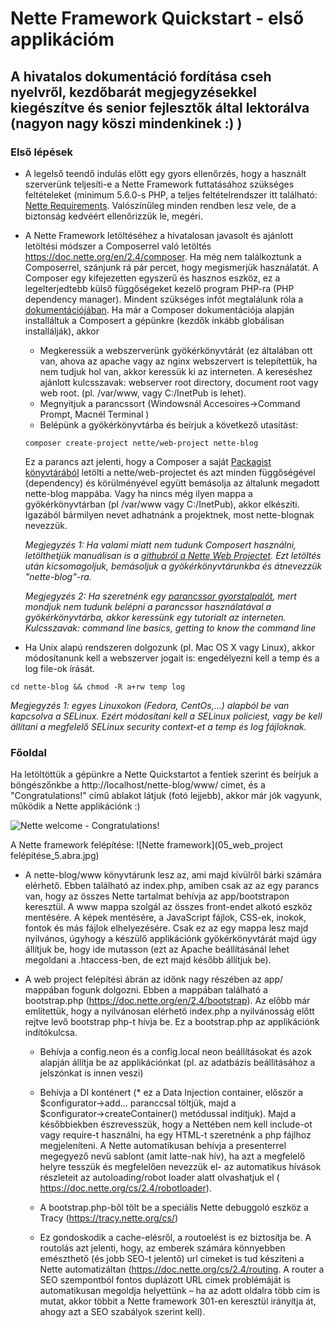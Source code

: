 	 	 	
# Nette Framework Quickstart - első applikációm
## A hivatalos dokumentáció fordítása cseh nyelvről, kezdőbarát megjegyzésekkel kiegészítve és senior fejlesztők által lektorálva (nagyon nagy köszi mindenkinek :) )

### Első lépések

* A legelső teendő indulás előtt egy gyors ellenőrzés, hogy a használt szerverünk teljesíti-e a Nette Framework futtatásához szükséges feltételeket (minimum 5.6.0-s PHP, a teljes feltételrendszer itt található: [Nette Requirements](https://doc.nette.org/en/2.4/requirements). Valószínűleg minden rendben lesz vele, de a biztonság kedvéért ellenőrizzük le, megéri.
* A Nette Framework letöltéséhez a hivatalosan javasolt és ajánlott letöltési módszer a Composerrel való letöltés https://doc.nette.org/en/2.4/composer. Ha még nem találkoztunk a Composerrel, szánjunk rá pár percet, hogy megismerjük használatát. A Composer egy kifejezetten egyszerű és hasznos eszköz, ez a legelterjedtebb külső függőségeket kezelő program PHP-ra (PHP dependency manager). Mindent szükséges infót megtalálunk róla a [dokumentációjában]( https://getcomposer.org/doc/). Ha már a Composer dokumentációja alapján installáltuk a Composert a gépünkre (kezdők inkább globálisan installálják), akkor 
	* Megkeressük a webszerverünk gyökérkönyvtárát (ez általában ott van, ahova az apache vagy az nginx webszervert is telepítettük, ha nem tudjuk hol van, akkor keressük ki az interneten. A kereséshez ajánlott kulcsszavak: webserver root directory, document root vagy web root. (pl. /var/www, vagy C:/InetPub is lehet). 
	* Megnyitjuk a parancssort (Windowsnál Accesoires->Command Prompt, Macnél Terminal ) 
	* Belépünk a gyökérkönyvtárba és beírjuk a következő utasítást:

	`composer create-project nette/web-project nette-blog`

	Ez a parancs azt jelenti, hogy a Composer a saját [Packagist könyvtárából](https://packagist.org/packages/nette/web-project) letölti a nette/web-projectet és azt minden függőségével (dependency) és körülményével együtt bemásolja az általunk megadott nette-blog mappába. Vagy ha nincs még ilyen mappa a gyökérkönyvtárban (pl /var/www vagy C:/InetPub), akkor elkészíti. Igazából bármilyen nevet adhatnánk a projektnek, most nette-blognak nevezzük. 

	*Megjegyzés 1: Ha valami miatt nem tudunk Composert használni, letölthetjük manuálisan is a [githubról a Nette Web Projectet](https://github.com/nette/web-project/archive/preloaded.zip). Ezt letöltés után kicsomagoljuk, bemásoljuk a gyökérkönyvtárunkba és átnevezzük "nette-blog"-ra.* 

	*Megjegyzés 2: Ha szeretnénk egy [parancssor gyorstalpalót](https://lifehacker.com/5633909/who-needs-a-mouse-learn-to-use-the-command-line-for-almost-anything), mert mondjuk nem tudunk belépni a parancssor használatával a gyökérkönyvtárba, akkor keressünk egy tutorialt az interneten. Kulcsszavak: command line basics, getting to know the command line*

* Ha Unix alapú rendszeren dolgozunk (pl. Mac OS X vagy Linux), akkor módosítanunk kell a webszerver jogait is: engedélyezni kell a temp és a log file-ok írását.

```cd nette-blog && chmod -R a+rw temp log```

*Megjegyzés 1: egyes Linuxokon (Fedora, CentOs,…) alapból be van kapcsolva a SELinux. Ezért módosítani kell a SELinux policiest, vagy be kell állítani a megfelelő SELinux security context-et a temp és log fájloknak.*



### Főoldal

Ha letöltöttük a gépünkre a Nette Quickstartot a fentiek szerint és beírjuk a böngészőnkbe a http://localhost/nette-blog/www/ címet, és a "Congratulations!" című ablakot látjuk (fotó lejjebb), akkor már jók vagyunk, működik a Nette applikációnk :)

![Nette welcome - Congratulations!](https://files.nette.org/git/doc-2.4/welcome-620.jpg)

A Nette framework felépítése:
![Nette framework](05_web_project felépítése_5.abra.jpg)

* A nette-blog/www könyvtárunk lesz az, ami majd kívülről bárki számára elérhető. Ebben található az index.php, amiben csak az az egy parancs van, hogy az összes Nette tartalmat behívja az app/bootstrapon keresztül. A www mappa szolgál az összes front-endet alkotó eszköz mentésére. A képek mentésére, a JavaScript fájlok, CSS-ek, inokok, fontok és más fájlok elhelyezésére. Csak ez az egy mappa lesz majd nyilvános, úgyhogy a készülő applikációnk gyökérkönyvtárát majd úgy állítjuk be, hogy ide mutasson (ezt az Apache beállításánál lehet megoldani a .htaccess-ben, de ezt majd később állítjuk be).

* A web project felépítési ábrán az időnk nagy részében az app/ mappában fogunk dolgozni. Ebben a mappában található a bootstrap.php (https://doc.nette.org/en/2.4/bootstrap). Az előbb már említettük, hogy a nyilvánosan elérhető index.php a nyilvánosság előtt rejtve levő bootstrap php-t hívja be. Ez a bootstrap.php az applikációnk indítókulcsa.
	
	* Behívja a config.neon és a config.local neon 	beállításokat és azok alapján állítja be az applikációnkat 	(pl. az adatbázis beállításához a 	jelszónkat is innen veszi) 	
	
	* Behívja a DI konténert (* ez a Data 	Injection container, először a $configurator->add... paranccsal 	töltjük, majd a $configurator→createContainer() metódussal 	indítjuk). Majd a későbbiekben észrevesszük, hogy a 	Nettében nem kell include-ot vagy require-t használni, ha egy 	HTML-t szeretnénk a php fájlhoz megjeleníteni. A Nette 	automatikusan behívja a presenterrel megegyező nevű sablont (amit 	latte-nak hív), ha azt a megfelelő helyre tesszük és 	megfelelően nevezzük el- az automatikus hívások részleteit az 	autoloading/robot loader alatt olvashatjuk el ( 	https://doc.nette.org/cs/2.4/robotloader). 		
	
	* A bootstrap.php-ből tölt be a speciális Nette debuggoló eszköz a Tracy (https://tracy.nette.org/cs/) 		

	* Ez gondoskodik a cache-elésről, a routoelést is ez 	biztosítja be. A routolás azt jelenti, hogy, az emberek számára könnyebben emészthető (és jobb SEO-t jelentő) url címeket is 	tud készíteni a Nette automatizáltan 	(https://doc.nette.org/cs/2.4/routing. 	A router a SEO szempontból fontos duplázott URL címek 	problémáját is automatikusan megoldja helyettünk – ha az adott 	oldalra több cím is mutat, akkor többit a Nette framework 301-en keresztül irányítja át, ahogy azt a SEO szabályok szerint kell).

